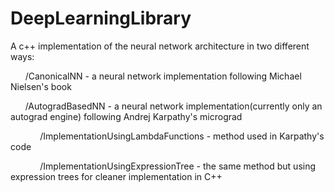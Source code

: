 # DeepLearningLibrary
A c++ implementation of the neural network architecture in two different ways:

&nbsp;&nbsp;&nbsp;&nbsp;&nbsp;&nbsp;/CanonicalNN - a neural network implementation following Michael Nielsen's book

&nbsp;&nbsp;&nbsp;&nbsp;&nbsp;&nbsp;/AutogradBasedNN - a neural network implementation(currently only an autograd engine) following Andrej Karpathy's micrograd

&nbsp;&nbsp;&nbsp;&nbsp;&nbsp;&nbsp;&nbsp;&nbsp;&nbsp;&nbsp;&nbsp;&nbsp;/ImplementationUsingLambdaFunctions - method used in Karpathy's code

&nbsp;&nbsp;&nbsp;&nbsp;&nbsp;&nbsp;&nbsp;&nbsp;&nbsp;&nbsp;&nbsp;&nbsp;/ImplementationUsingExpressionTree - the same method but using expression trees for cleaner implementation in C++
